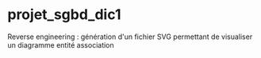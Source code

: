 # projet_sgbd_dic1
Reverse engineering : génération d'un fichier SVG permettant de visualiser un diagramme entité association
